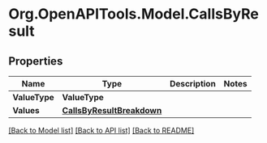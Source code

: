 
# Org.OpenAPITools.Model.CallsByResult

## Properties

Name | Type | Description | Notes
------------ | ------------- | ------------- | -------------
**ValueType** | **ValueType** |  | 
**Values** | [**CallsByResultBreakdown**](CallsByResultBreakdown.md) |  | 

[[Back to Model list]](../README.md#documentation-for-models)
[[Back to API list]](../README.md#documentation-for-api-endpoints)
[[Back to README]](../README.md)

